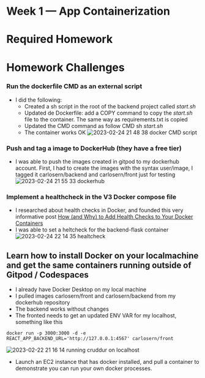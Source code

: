 # Week 1 — App Containerization

# Required Homework


# Homework Challenges

### Run the dockerfile CMD as an external script
  - I did the following:
      - Created a sh script in the root of the backend project called _start.sh_
      - Updated de Dockerfile: add a COPY command to copy the _start.sh_ file to the container. The same way as requirements.txt is copied
      - Updated the CMD command as follow CMD sh _start.sh_
      - The container works OK
![2023-02-24 21 48 38 docker CMD script](https://user-images.githubusercontent.com/9203226/221331270-26db9b52-343d-412d-aa93-1739a6f1b995.jpg)


### Push and tag a image to DockerHub (they have a free tier)
  - I was able to push the images created in gitpod to my dockerhub account. First, I had to create the images with the syntax user/image, I tagged it carlosern/backend and carlosern/front just for testing
![2023-02-24 21 55 33 dockerhub](https://user-images.githubusercontent.com/9203226/221331337-7b507834-5d72-43d7-bbf4-6414b0ea1497.jpg)


 

 

### Implement a healthcheck in the V3 Docker compose file
  - I researched about health checks in Docker, and founded this very informative post  [How (and Why) to Add Health Checks to Your Docker Containers](https://www.howtogeek.com/devops/how-and-why-to-add-health-checks-to-your-docker-containers/)
  - I was able to set a heltcheck for the backend-flask container
   ![2023-02-24 22 14 35 healtcheck](https://user-images.githubusercontent.com/9203226/221331413-c4b09856-e41a-400b-b374-fa699792aefb.jpg)
 
    
 ## Learn how to install Docker on your localmachine and get the same containers running outside of Gitpod / Codespaces
  - I already have Docker Desktop on my local machine
  - I pulled images carlosern/front and carlosern/backend  from my dockerhub repository
  - The backend works without changes
  - The fronted needs to get an updated ENV VAR for my localhost, something like this

  ```
  docker run -p 3000:3000 -d -e REACT_APP_BACKEND_URL='http://127.0.0.1:4567' carlosern/front
  ```
![2023-02-22 21 16 14 running cruddur on localhost](https://user-images.githubusercontent.com/9203226/221331658-e2b4abdc-1b50-4db9-86c5-73b67ad04cdf.jpg)


- Launch an EC2 instance that has docker installed, and pull a container to demonstrate you can run your own docker processes.
